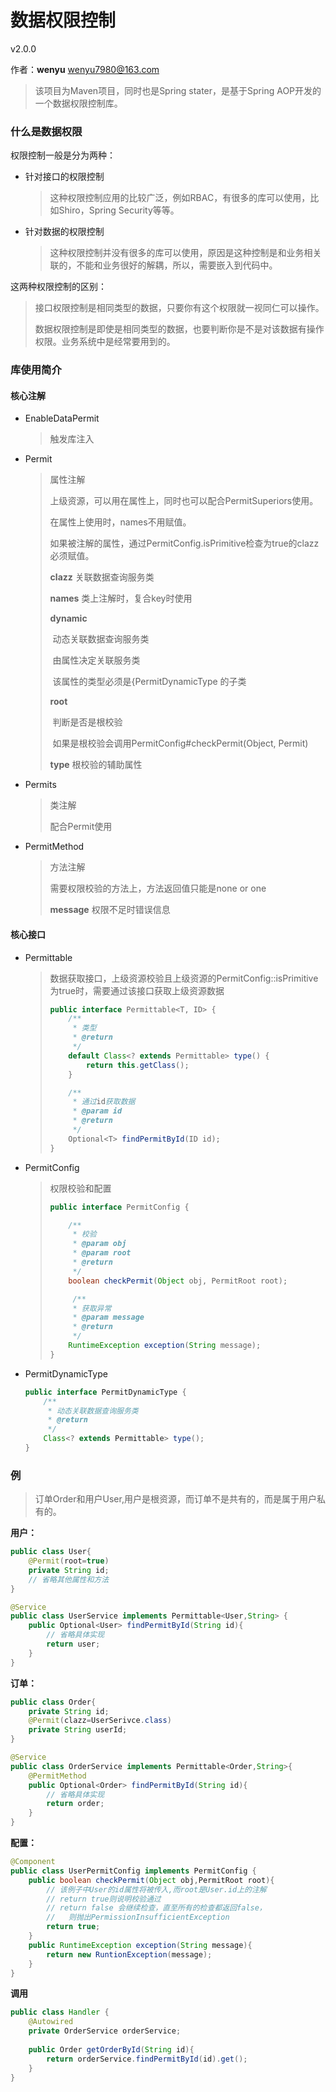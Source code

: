 # 数据权限控制

v2.0.0

作者：**wenyu** wenyu7980@163.com

> 该项目为Maven项目，同时也是Spring stater，是基于Spring AOP开发的一个数据权限控制库。

### 什么是数据权限

权限控制一般是分为两种：

+ 针对接口的权限控制

  > 这种权限控制应用的比较广泛，例如RBAC，有很多的库可以使用，比如Shiro，Spring Security等等。

+ 针对数据的权限控制

  > 这种权限控制并没有很多的库可以使用，原因是这种控制是和业务相关联的，不能和业务很好的解耦，所以，需要嵌入到代码中。

这两种权限控制的区别：

> 接口权限控制是相同类型的数据，只要你有这个权限就一视同仁可以操作。
>
> 数据权限控制是即使是相同类型的数据，也要判断你是不是对该数据有操作权限。业务系统中是经常要用到的。



### 库使用简介

#### 核心注解

+ EnableDataPermit

  > 触发库注入

+ Permit

  > 属性注解
  >
  > 上级资源，可以用在属性上，同时也可以配合PermitSuperiors使用。
  >
  > 在属性上使用时，names不用赋值。
  >
  > 如果被注解的属性，通过PermitConfig.isPrimitive检查为true的clazz必须赋值。
  >
  > **clazz** 关联数据查询服务类
  >
  > **names** 类上注解时，复合key时使用
  >
  > **dynamic**
  >
  > ​	动态关联数据查询服务类
  >
  > ​	由属性决定关联服务类
  >
  > ​	该属性的类型必须是{PermitDynamicType 的子类
  >
  > **root**
  >
  > ​	判断是否是根校验
  >
  > ​	如果是根校验会调用PermitConfig#checkPermit(Object, Permit)
  >
  > **type** 根校验的辅助属性

+ Permits

  > 类注解
  >
  > 配合Permit使用

+ PermitMethod

  > 方法注解
  >
  > 需要权限校验的方法上，方法返回值只能是none or one
  >
  > **message** 权限不足时错误信息

#### 核心接口

+ Permittable

  > 数据获取接口，上级资源校验且上级资源的PermitConfig::isPrimitive为true时，需要通过该接口获取上级资源数据
  >
  > ```java
  > public interface Permittable<T, ID> {
  >     /**
  >      * 类型
  >      * @return
  >      */
  >     default Class<? extends Permittable> type() {
  >         return this.getClass();
  >     }
  > 
  >     /**
  >      * 通过id获取数据
  >      * @param id
  >      * @return
  >      */
  >     Optional<T> findPermitById(ID id);
  > }
  > 
  > ```
  >
  > 

+ PermitConfig

  > 权限校验和配置
  >
  > ```java
  > public interface PermitConfig {
  > 
  >     /**
  >      * 校验
  >      * @param obj
  >      * @param root
  >      * @return
  >      */
  >     boolean checkPermit(Object obj, PermitRoot root);
  > 
  >      /**
  >      * 获取异常
  >      * @param message
  >      * @return
  >      */
  >     RuntimeException exception(String message);
  > }
  > ```

+ PermitDynamicType

  ```java
  public interface PermitDynamicType {
      /**
       * 动态关联数据查询服务类
       * @return
       */
      Class<? extends Permittable> type();
  }
  ```

  

### 例

> 订单Order和用户User,用户是根资源，而订单不是共有的，而是属于用户私有的。

**用户：**

```java
public class User{
    @Permit(root=true)
    private String id;
    // 省略其他属性和方法
}

@Service
public class UserService implements Permittable<User,String> {
    public Optional<User> findPermitById(String id){
        // 省略具体实现
        return user;
    }
}


```

**订单：**

``` java
public class Order{
    private String id;
    @Permit(clazz=UserSerivce.class)
    private String userId;
}

@Service
public class OrderService implements Permittable<Order,String>{
    @PermitMethod
    public Optional<Order> findPermitById(String id){
        // 省略具体实现
        return order;
    }
}
```

**配置：**

```java
@Component
public class UserPermitConfig implements PermitConfig {
	public boolean checkPermit(Object obj,PermitRoot root){
        // 该例子中User的id属性将被传入,而root是User.id上的注解
        // return true则说明校验通过
        // return false 会继续检查，直至所有的检查都返回false，
        //   则抛出PermissionInsufficientException
        return true;
    }
    public RuntimeException exception(String message){
        return new RuntionException(message);
    }
} 
```

**调用**

```java
public class Handler {
    @Autowired
    private OrderService orderService;
    
    public Order getOrderById(String id){
        return orderService.findPermitById(id).get();
    }
}
```



